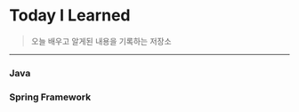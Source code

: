 # Today I Learned
> 오늘 배우고 알게된 내용을 기록하는 저장소

----------------------------------------------------------------------------------------------------------------------
### Java

### Spring Framework
